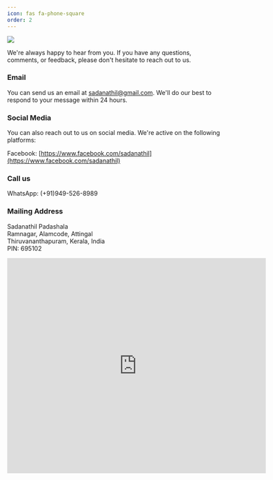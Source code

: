 ```yaml
---
icon: fas fa-phone-square
order: 2
---
```


<img src="https://ik.imagekit.io/sayxocvkst/sems/SADANATHIL_PADASHALA-web.png?ik-sdk-version=javascript-1.4.3&updatedAt=1676920349170">


We're always happy to hear from you. If you have any questions, comments, or feedback, please don't hesitate to reach out to us.

### Email
You can send us an email at [sadanathil@gmail.com](sadanathil@gmail.com). We'll do our best to respond to your message within 24 hours.

### Social Media
You can also reach out to us on social media. We're active on the following platforms:

Facebook: [https://www.facebook.com/sadanathil](https://www.facebook.com/sadanathil)

### Call us
WhatsApp: (+91)949-526-8989

### Mailing Address
Sadanathil Padashala\
Ramnagar, Alamcode, Attingal\
Thiruvananthapuram, Kerala, India\
PIN: 695102

<div class="mapouter"><div class="gmap_canvas"><iframe width="600" height="500" id="gmap_canvas" src="https://maps.google.com/maps?q=sadanathil%20&t=&z=13&ie=UTF8&iwloc=&output=embed" frameborder="0" scrolling="no" marginheight="0" marginwidth="0"></iframe><a href="https://123movies-to.org">123movies</a><br><style>.mapouter{position:relative;text-align:right;height:500px;width:600px;}</style><a href="https://www.embedgooglemap.net">map widget for website</a><style>.gmap_canvas {overflow:hidden;background:none!important;height:500px;width:600px;}</style></div></div>
